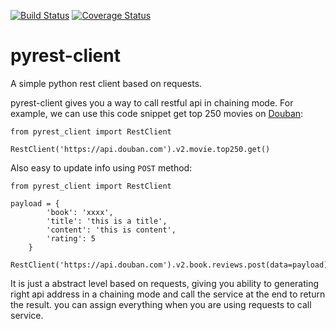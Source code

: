 [![Build Status](https://travis-ci.org/iamwucheng/pyrest-client.svg?branch=master)](https://travis-ci.org/iamwucheng/pyrest-client)
[![Coverage Status](https://coveralls.io/repos/iamwucheng/pyrest-client/badge.svg?branch=master&service=github)](https://coveralls.io/github/iamwucheng/pyrest-client?branch=master)

# pyrest-client

A simple python rest client based on requests.

pyrest-client gives you a way to call restful api in chaining mode. For example, we can use this code snippet get top 250 movies on [Douban](http://www.douban.com):

```
from pyrest_client import RestClient

RestClient('https://api.douban.com').v2.movie.top250.get()
```

Also easy to update info using `POST` method:

```
from pyrest_client import RestClient

payload = {
        'book': 'xxxx',
        'title': 'this is a title',
        'content': 'this is content',
        'rating': 5
    }
    
RestClient('https://api.douban.com').v2.book.reviews.post(data=payload)
```

It is just a abstract level based on requests, giving you ability to generating right api address in a chaining mode and call the service at the end to return the result. you can assign everything when you are using requests to call service.


